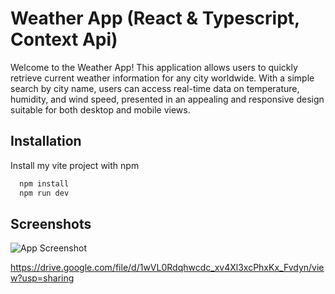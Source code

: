 
# Weather App (React & Typescript, Context Api)

Welcome to the Weather App! This application allows users to quickly retrieve current weather information for any city worldwide. With a simple search by city name, users can access real-time data on temperature, humidity, and wind speed, presented in an appealing and responsive design suitable for both desktop and mobile views.







## Installation

Install my vite project with npm

```bash
  npm install
  npm run dev
```
    
## Screenshots

![App Screenshot](https://drive.google.com/file/d/1wVL0Rdqhwcdc_xv4Xl3xcPhxKx_Fvdyn/view?usp=sharing)


https://drive.google.com/file/d/1wVL0Rdqhwcdc_xv4Xl3xcPhxKx_Fvdyn/view?usp=sharing

